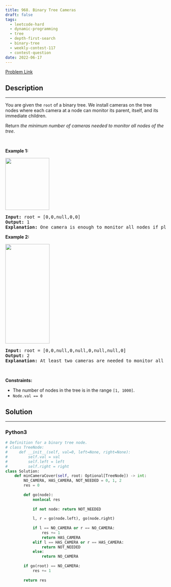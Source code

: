 ```yaml
---
title: 968. Binary Tree Cameras
draft: false
tags: 
  - leetcode-hard
  - dynamic-programming
  - tree
  - depth-first-search
  - binary-tree
  - weekly-contest-117
  - contest-question
date: 2022-06-17
---
```


[Problem Link](https://leetcode.com/problems/binary-tree-cameras/)

## Description

---
<p>You are given the <code>root</code> of a binary tree. We install cameras on the tree nodes where each camera at a node can monitor its parent, itself, and its immediate children.</p>

<p>Return <em>the minimum number of cameras needed to monitor all nodes of the tree</em>.</p>

<p>&nbsp;</p>
<p><strong class="example">Example 1:</strong></p>
<img alt="" src="https://assets.leetcode.com/uploads/2018/12/29/bst_cameras_01.png" style="width: 138px; height: 163px;" />
<pre>
<strong>Input:</strong> root = [0,0,null,0,0]
<strong>Output:</strong> 1
<strong>Explanation:</strong> One camera is enough to monitor all nodes if placed as shown.
</pre>

<p><strong class="example">Example 2:</strong></p>
<img alt="" src="https://assets.leetcode.com/uploads/2018/12/29/bst_cameras_02.png" style="width: 139px; height: 312px;" />
<pre>
<strong>Input:</strong> root = [0,0,null,0,null,0,null,null,0]
<strong>Output:</strong> 2
<strong>Explanation:</strong> At least two cameras are needed to monitor all nodes of the tree. The above image shows one of the valid configurations of camera placement.
</pre>

<p>&nbsp;</p>
<p><strong>Constraints:</strong></p>

<ul>
	<li>The number of nodes in the tree is in the range <code>[1, 1000]</code>.</li>
	<li><code>Node.val == 0</code></li>
</ul>


## Solution

---
### Python3
``` py title='binary-tree-cameras'
# Definition for a binary tree node.
# class TreeNode:
#     def __init__(self, val=0, left=None, right=None):
#         self.val = val
#         self.left = left
#         self.right = right
class Solution:
    def minCameraCover(self, root: Optional[TreeNode]) -> int:
        NO_CAMERA, HAS_CAMERA, NOT_NEEDED = 0, 1, 2
        res = 0
        
        def go(node):
            nonlocal res
            
            if not node: return NOT_NEEDED
            
            l, r = go(node.left), go(node.right)
            
            if l == NO_CAMERA or r == NO_CAMERA:
                res += 1
                return HAS_CAMERA
            elif l == HAS_CAMERA or r == HAS_CAMERA:
                return NOT_NEEDED
            else:
                return NO_CAMERA
        
        if go(root) == NO_CAMERA:
            res += 1
        
        return res
```

